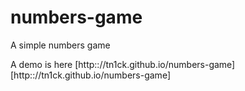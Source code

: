 # numbers-game
A simple numbers game

A demo is here [http:://tn1ck.github.io/numbers-game][http:://tn1ck.github.io/numbers-game]
